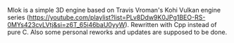 Mlok is a simple 3D engine based on Travis Vroman's Kohi Vulkan engine series (https://youtube.com/playlist?list=PLv8Ddw9K0JPg1BEO-RS-0MYs423cvLVtj&si=z6T_65i46baU0yyW). Rewritten with Cpp instead of pure C. Also some personal reworks and updates are supposed to be done.